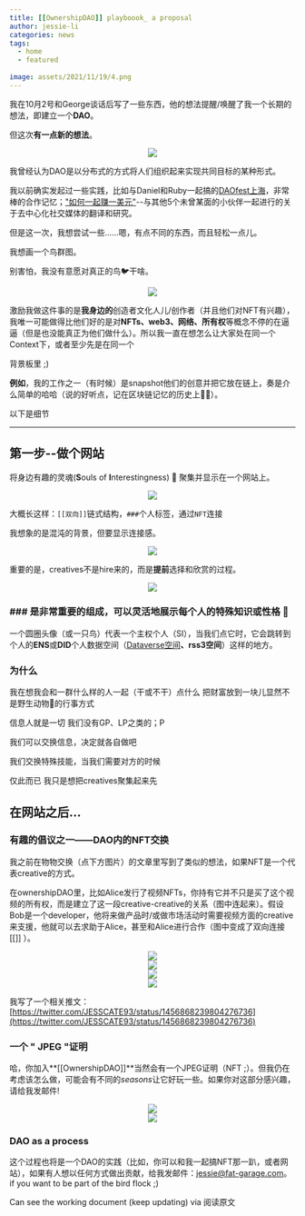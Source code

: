 ```yaml
---
title: [[OwnershipDAO]] playboook_ a proposal
author: jessie-li
categories: news
tags:
  - home
  - featured
 
image: assets/2021/11/19/4.png
---
```

我在10月2号和George谈话后写了一些东西，他的想法提醒/唤醒了我一个长期的想法，即建立一个**DAO**。

但这次**有一点新的想法**。

<div align=center><img src="/assets/2021/11/19/2.png"/></div>

我曾经认为DAO是以分布式的方式将人们组织起来实现共同目标的某种形式。

我以前确实发起过一些实践，比如与Daniel和Ruby一起搞的[DAOfest上海](http://mp.weixin.qq.com/s?__biz=MzU5NjQxNzQ3Mw==&mid=2247483901&idx=1&sn=c2a92334a37157a556d2993c7cebf93d&chksm=fe624f53c915c645b55fa510aa6ec62c3b3c8e4ac722283697daac4d74ad431dc69fa65868e5&scene=21#wechat_redirect)，非常棒的合作记忆；["如何一起赚一美元"](http://mp.weixin.qq.com/s?__biz=MzU5NjQxNzQ3Mw==&mid=2247485809&idx=2&sn=4ecf26012595f548d7e40a87ce291733&chksm=fe6247dfc915cec98c4559c193563284837261b9f65265bdf8f8fdb9e045aadd9b1c40d3ea68&scene=21#wechat_redirect)--与其他5个未曾某面的小伙伴一起进行的关于去中心化社交媒体的翻译和研究。

但是这一次，我想尝试一些......嗯，有点不同的东西，而且轻松一点儿。

我想画一个鸟群图。

别害怕，我没有意愿对真正的鸟🐦干啥。

<div align=center><img src="/assets/2021/11/19/3.gif"/></div>

激励我做这件事的是**我身边的**创造者文化人儿/创作者（并且他们对NFT有兴趣），我唯一可能做得比他们好的是对**NFTs、web3、网络、所有权**等概念不停的在逼逼（但是也没能真正为他们做什么）。所以我一直在想怎么让大家处在同一个Context下，或者至少先是在同一个

背景板里 ;)

**例如**，我的工作之一（有时候）是snapshot他们的创意并把它放在链上，奏是介么简单的哈哈（说的好听点，记在区块链记忆的历史上💆‍♂️）。

以下是细节


---


## 第一步--做个网站

将身边有趣的灵魂(**S**ouls of **I**nterestingness) 👾 聚集并显示在一个网站上。

<div align=center><img src="/assets/2021/11/19/4.png"/></div>

大概长这样：`[[双向]]`链式结构，`###`个人标签，通过`NFT`连接

我想象的是混沌的背景，但要显示连接感。

<div align=center><img src="/assets/2021/11/19/5.png"/></div>

重要的是，creatives不是hire来的，而是**提前**选择和欣赏的过程。

<div align=center><img src="/assets/2021/11/19/6.png"/></div>

### ### 是非常重要的组成，可以灵活地展示每个人的特殊知识或性格 💇

一个圆圈头像（或一只鸟）代表一个主权个人（SI），当我们点它时，它会跳转到个人的**ENS**或**DID**个人数据空间（[Dataverse空间](http://mp.weixin.qq.com/s?__biz=Mzg3MzUzMDE3Mg==&mid=2247483858&idx=1&sn=c46e5197c54b9dc884b396229b2e988b&chksm=cedfd781f9a85e97e92959cb9b5c3ae1d50067a7e4a8a217e043d4caf5daed9d005e8a9a0ac4&scene=21#wechat_redirect)**、rss3空间**）这样的地方。

### 为什么

我在想我会和一群什么样的人一起（干或不干）点什么 把财富放到一块儿显然不是野生动物🦒的行事方式

信息人就是一切 我们没有GP、LP之类的；P

我们可以交换信息，决定就各自做吧 

我们交换特殊技能，当我们需要对方的时候

仅此而已 我只是想把creatives聚集起来先

## 在网站之后...

### 有趣的倡议之一——DAO内的NFT交换

我之前在物物交换（点下方图片）的文章里写到了类似的想法，如果NFT是一个代表creative的方式。


在ownershipDAO里，比如Alice发行了视频NFTs，你持有它并不只是买了这个视频的所有权，而是建立了这一段creative-creative的关系（图中连起来）。假设Bob是一个developer，他将来做产品时/或做市场活动时需要视频方面的creative来支援，他就可以去求助于Alice，甚至和Alice进行合作（图中变成了双向连接[[]] ）。

<div align=center><img src="/assets/2021/11/19/7.png"/></div>
<div align=center><img src="/assets/2021/11/19/8.png"/></div>
<div align=center><img src="/assets/2021/11/19/9.png"/></div>
<div align=center><img src="/assets/2021/11/19/10.png"/></div>

我写了一个相关推文：[https://twitter.com/JESSCATE93/status/1456868239804276736](https://twitter.com/JESSCATE93/status/1456868239804276736)

### 一个 " JPEG "证明

哈，你加入**[[OwnershipDAO]]**当然会有一个JPEG证明（NFT ;）。但我仍在考虑该怎么做，可能会有不同的*seasons*让它好玩一些。如果你对这部分感兴趣，请给我发邮件!

<div align=center><img src="/assets/2021/11/19/11.png"/></div>
<div align=center><img src="/assets/2021/11/19/12.png"/></div>

### DAO as a process

这个过程也将是一个DAO的实践（比如，你可以和我一起搞NFT那一趴，或者网站），如果有人想以任何方式做出贡献，给我发邮件：jessie@fat-garage.com。if you want to be part of the bird flock ;)

Can see the working document (keep updating) via 阅读原文 

